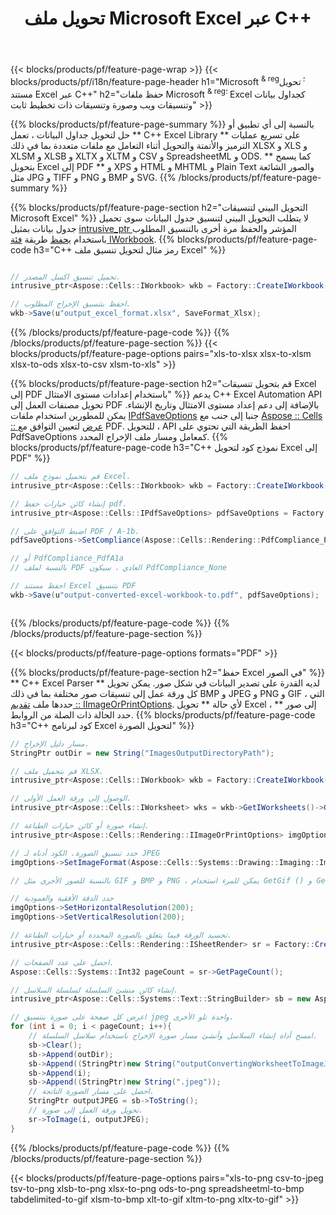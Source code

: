 ﻿---
title: تحويل ملف Microsoft Excel عبر C++ 
url: /ar/cpp/conversion/
description: تحويل ملفات Excel XLS و XLSX و ODS و CSV إلى PDF و XPS و HTML و JPEG وغيرها من التنسيقات باستخدام سطور قليلة فقط من C++ التعليمات البرمجية.
---
{{< blocks/products/pf/feature-page-wrap >}}
{{< blocks/products/pf/i18n/feature-page-header h1="Microsoft <sup> & reg؛ </sup> تحويل مستند Excel عبر C++" h2="حفظ ملفات Microsoft <sup> & reg؛ </sup> Excel كجداول بيانات وتنسيقات ويب وصورة وتنسيقات ذات تخطيط ثابت" >}}

{{% blocks/products/pf/feature-page-summary %}}
بالنسبة إلى أي تطبيق أو حل لتحويل جداول البيانات ، تعمل ** C++ Excel Library ** على تسريع عمليات الترميز والأتمتة والتحويل أثناء التعامل مع ملفات متعددة بما في ذلك XLSX و XLS و XLSM و XLSB و XLTX و XLTM و CSV و SpreadsheetML و ODS. كما يسمح ** بتحويل Excel إلى PDF ** و XPS و HTML و MHTML و Plain Text والصور الشائعة مثل JPG و TIFF و PNG و BMP و SVG.
{{% /blocks/products/pf/feature-page-summary %}}

{{% blocks/products/pf/feature-page-section h2="التحويل البيني لتنسيقات Microsoft Excel" %}}
لا يتطلب التحويل البيني لتنسيق جدول البيانات سوى تحميل جدول بيانات بمثيل [ intrusive_ptr <Aspose :: Cells :: IWorkbook>](https://reference.aspose.com/cells/cpp/class/aspose.cells.i_workbook) المؤشر والحفظ مرة أخرى بالتنسيق المطلوب باستخدام [يحفظ](https://reference.aspose.com/cells/cpp/class/aspose.cells.i_workbook#a9460f52a2dec8f4bf623a4905167d997) طريقة [فئة IWorkbook](https://reference.aspose.com/cells/cpp/class/aspose.cells.i_workbook).
{{% blocks/products/pf/feature-page-code h3="C++ رمز مثال لتحويل تنسيق ملف Excel" %}}

```cs

// تحميل تنسيق اكسل المصدر.
intrusive_ptr<Aspose::Cells::IWorkbook> wkb = Factory::CreateIWorkbook(u"src_excel_file.xls");

// احفظ بتنسيق الإخراج المطلوب.
wkb->Save(u"output_excel_format.xlsx", SaveFormat_Xlsx);


```
{{% /blocks/products/pf/feature-page-code %}}
{{% /blocks/products/pf/feature-page-section %}}
{{< blocks/products/pf/feature-page-options pairs="xls-to-xlsx xlsx-to-xlsm xlsx-to-ods xlsx-to-csv xlsm-to-xls" >}}


{{% blocks/products/pf/feature-page-section h2="قم بتحويل تنسيقات Excel إلى PDF باستخدام إعدادات مستوى الامتثال" %}}
يدعم C++ Excel Automation API تحويل مصنفات العمل إلى PDF بالإضافة إلى دعم إعداد مستوى الامتثال وتاريخ الإنشاء. يمكن للمطورين استخدام ملفات [IPdfSaveOptions](https://reference.aspose.com/cells/cpp/class/aspose.cells.i_pdf_save_options) جنبا إلى جنب مع [Aspose :: Cells :: عرض](https://reference.aspose.com/cells/cpp/namespace/aspose.cells.rendering) لتعيين التوافق مع PDF. للتحويل ، API احفظ الطريقة التي تحتوي على PdfSaveOptions كمعامل ومسار ملف الإخراج المحدد. 
{{% blocks/products/pf/feature-page-code h3="C++ نموذج كود لتحويل Excel إلى PDF" %}}

```cs
// قم بتحميل نموذج ملف Excel.
intrusive_ptr<Aspose::Cells::IWorkbook> wkb = Factory::CreateIWorkbook(u"sample-convert-excel-to.pdf");

// إنشاء كائن خيارات حفظ pdf.
intrusive_ptr<Aspose::Cells::IPdfSaveOptions> pdfSaveOptions = Factory::CreateIPdfSaveOptions();

// اضبط التوافق على PDF / A-1b.
pdfSaveOptions->SetCompliance(Aspose::Cells::Rendering::PdfCompliance_PdfA1b);

// أو PdfCompliance_PdfA1a 
// بالنسبة لملف PDF العادي ، سيكون PdfCompliance_None

// احفظ مستند Excel بتنسيق PDF
wkb->Save(u"output-converted-excel-workbook-to.pdf", pdfSaveOptions);



```
{{% /blocks/products/pf/feature-page-code %}}
{{% /blocks/products/pf/feature-page-section %}}

{{< blocks/products/pf/feature-page-options formats="PDF" >}}

{{% blocks/products/pf/feature-page-section h2="حفظ Excel في الصور" %}}
** C++ Excel Parser ** لديه القدرة على تصدير البيانات في شكل صور. يمكن تحويل كل ورقة عمل إلى تنسيقات صور مختلفة بما في ذلك BMP و JPEG و PNG و GIF ، التي حددها ملف [تقديم :: IImageOrPrintOptions](https://reference.aspose.com/cells/cpp/class/aspose.cells.rendering.i_image_or_print_options). لأي حالة ** تحويل Excel إلى صور ** ، حدد الحالة ذات الصلة من الروابط.
{{% blocks/products/pf/feature-page-code h3="C++ كود لبرنامج Excel لتحويل الصورة" %}}

```cs
// مسار دليل الإخراج.
StringPtr outDir = new String("ImagesOutputDirectoryPath");

// قم بتحميل ملف XLSX.
intrusive_ptr<Aspose::Cells::IWorkbook> wkb = Factory::CreateIWorkbook(u"source-excel-file.xlsx");

// الوصول إلى ورقة العمل الأولى.
intrusive_ptr<Aspose::Cells::IWorksheet> wks = wkb->GetIWorksheets()->GetObjectByIndex(0);

// إنشاء صورة أو كائن خيارات الطباعة.
intrusive_ptr<Aspose::Cells::Rendering::IImageOrPrintOptions> imgOptions = Factory::CreateIImageOrPrintOptions();

// حدد تنسيق الصورة. الكود أدناه لـ JPEG
imgOptions->SetImageFormat(Aspose::Cells::Systems::Drawing::Imaging::ImageFormat::GetJpeg());

// بالنسبة للصور الأخرى مثل GIF و BMP و PNG ، يمكن للمرء استخدام GetGif () و GetBmp () و GetPng () على التوالي 

// حدد الدقة الأفقية والعمودية
imgOptions->SetHorizontalResolution(200);
imgOptions->SetVerticalResolution(200);

// تجسيد الورقة فيما يتعلق بالصورة المحددة أو خيارات الطباعة.
intrusive_ptr<Aspose::Cells::Rendering::ISheetRender> sr = Factory::CreateISheetRender(wks, imgOptions);

// احصل على عدد الصفحات.
Aspose::Cells::Systems::Int32 pageCount = sr->GetPageCount();

// إنشاء كائن منشئ السلسلة لسلسلة السلاسل.
intrusive_ptr<Aspose::Cells::Systems::Text::StringBuilder> sb = new Aspose::Cells::Systems::Text::StringBuilder();

// اعرض كل صفحة على صورة بتنسيق jpeg واحدة تلو الأخرى.
for (int i = 0; i < pageCount; i++){
	// امسح أداة إنشاء السلاسل وأنشئ مسار صورة الإخراج باستخدام سلاسل السلسلة.
	sb->Clear();
	sb->Append(outDir);
	sb->Append((StringPtr)new String("outputConvertingWorksheetToImageJPEG_"));
	sb->Append(i);
	sb->Append((StringPtr)new String(".jpeg"));
	// احصل على مسار الصورة الناتجة.
	StringPtr outputJPEG = sb->ToString();
	// تحويل ورقة العمل إلى صورة.
	sr->ToImage(i, outputJPEG);
}

```
{{% /blocks/products/pf/feature-page-code %}}
{{% /blocks/products/pf/feature-page-section %}}

{{< blocks/products/pf/feature-page-options pairs="xls-to-png csv-to-jpeg tsv-to-png xlsb-to-png xlsx-to-png ods-to-png spreadsheetml-to-bmp tabdelimited-to-gif xlsm-to-bmp xlt-to-gif xltm-to-png xltx-to-gif" >}}
